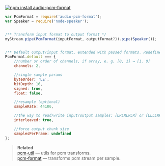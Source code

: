 [![npm install audio-pcm-format](https://nodei.co/npm/audio-pcm-format.png?mini=true)](https://npmjs.org/package/audio-pcm-format/)

```js
var PcmFormat = require('audio-pcm-format');
var Speaker = require('node-speaker');


/** Transform input format to output format */
myStream.pipe(PcmFormat(inputFormat, outputFormat?)).pipe(Speaker());


/** Default output/input format, extended with passed formats. Redefine if needed. */
PcmFormat.default === {
	//number or order of channels, if array, e. g. [0, 1] → [1, 0]
	channels: 2,

	//single sample params
	byteOrder: 'LE',
	bitDepth: 16,
	signed: true,
	float: false,

	//resample (optional)
	sampleRate: 44100,

	//the way to read/write input/output samples: [LRLRLRLR] or [LLLLRRRR]
	interleaved: true,

	//force output chunk size
	samplesPerFrame: undefined
};


```

> **Related**<br/>
> [pcm-util](https://npmjs.org/package/pcm-util) — utils for pcm transforms.<br/>
> [pcm-format](https://npmjs.org/package/pcm-format) — transforms pcm stream per sample.<br/>